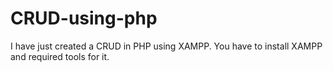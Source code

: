 ﻿# CRUD-using-php
I have just created a CRUD in PHP using XAMPP.
You have to install XAMPP and required tools for it.
